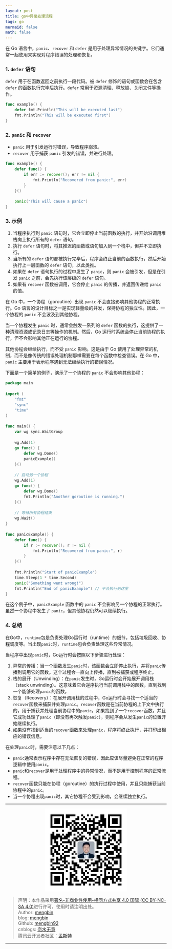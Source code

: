 ```yaml
---
layout: post
title: go中异常处理流程
tags: go
mermaid: false
math: false
---  
```


在 Go 语言中，`panic`、`recover` 和 `defer` 是用于处理异常情况的关键字。它们通常一起使用来实现对程序错误的处理和恢复。

### 1. `defer` 语句

`defer` 用于在函数返回之前执行一段代码。被 `defer` 修饰的语句或函数会在包含 `defer` 的函数执行完毕后执行。`defer` 常用于资源清理、释放锁、关闭文件等操作。

```go
func example() {
    defer fmt.Println("This will be executed last")
    fmt.Println("This will be executed first")
}
```

### 2. `panic` 和 `recover`

- `panic` 用于引发运行时错误，导致程序崩溃。
- `recover` 用于捕获 `panic` 引发的错误，并进行处理。

```go
func example() {
    defer func() {
        if err := recover(); err != nil {
            fmt.Println("Recovered from panic:", err)
        }
    }()

    panic("This will cause a panic")
}
```

### 3. 示例

1. 当程序执行到 `panic` 语句时，它会立即停止当前函数的执行，并开始沿调用堆栈向上执行所有的 `defer` 语句。
2. 执行 `defer` 语句时，将其推迟的函数或语句加入到一个栈中，但并不立即执行。
3. 当所有的 `defer` 语句都被执行完毕后，程序会终止当前的函数执行，然后开始执行上一层函数的 `defer` 语句，以此类推。
4. 如果在 `defer` 语句执行的过程中发生了 `panic`，则 `panic` 会被引发，但是在引发 `panic` 之前，会先执行该层级的 `defer` 语句。
5. 如果有 `recover` 函数被调用，它会停止 `panic` 的传播，并返回传递给 `panic` 的值。

在 Go 中，一个协程（goroutine）出现 `panic` 不会直接影响其他协程的正常执行。Go 语言的设计目标之一是实现轻量级的并发，保持协程的独立性。因此，一个协程的 `panic` 不会波及到其他协程。

当一个协程发生 `panic` 时，通常会触发一系列的 `defer` 函数的执行，这提供了一种清理资源或记录日志等操作的机制。然后，Go 运行时系统会停止当前协程的执行，但不会影响其他正在运行的协程。

其他协程会继续执行，而不受 `panic` 影响。这是由于 Go 使用了处理异常的机制，而不是像传统的错误处理机制那样需要在每个函数中检查错误。在 Go 中，`panic` 主要用于表示程序遇到无法继续执行的错误情况。

下面是一个简单的例子，演示了一个协程的 `panic` 不会影响其他协程：

```go
package main

import (
	"fmt"
	"sync"
	"time"
)

func main() {
	var wg sync.WaitGroup

	wg.Add(1)
	go func() {
		defer wg.Done()
		panicExample()
	}()

	// 启动另一个协程
	wg.Add(1)
	go func() {
		defer wg.Done()
		fmt.Println("Another goroutine is running.")
	}()

	// 等待所有协程结束
	wg.Wait()
}

func panicExample() {
	defer func() {
		if r := recover(); r != nil {
			fmt.Println("Recovered from panic:", r)
		}
	}()

	fmt.Println("Start of panicExample")
	time.Sleep(1 * time.Second)
	panic("Something went wrong!")
	fmt.Println("End of panicExample") // 不会执行到这里
}
```

在这个例子中，`panicExample` 函数中的 `panic` 不会影响另一个协程的正常执行。虽然一个协程中发生了 `panic`，但其他协程仍然可以继续执行。


### 4. 总结

在Go中，`runtime`包是负责处理Go运行时（runtime）的细节，包括垃圾回收、协程调度等。当出现`panic`时，`runtime`包会负责处理这些异常情况。

当程序中出现`panic`时，Go运行时会按照以下步骤进行处理：

1. 异常的传播：当一个函数发生`panic`时，该函数会立即停止执行，并将`panic`传播到调用它的函数。这个过程会一直向上传播，直到被捕获或程序终止。
2. 栈的展开（Unwinding）：在`panic`发生时，Go运行时会开始展开调用栈（stack unwinding）。这意味着它会逆序执行当前调用栈中的函数，直到找到一个能够处理`panic`的函数。
3. 恢复（Recovery）：在展开调用栈的过程中，Go运行时会寻找一个适当的`recover`函数来捕获并处理`panic`。`recover`函数是在当前协程的上下文中执行的，用于捕获并处理当前协程中的`panic`。如果找到了一个`recover`函数，并且它成功处理了`panic`（即没有再次触发`panic`），则程序会从发生`panic`的位置开始继续执行。
4. 如果没有找到适当的`recover`函数来处理`panic`，程序将终止执行，并打印出相应的错误信息。

在处理`panic`时，需要注意以下几点：

* `panic`通常表示程序中存在无法恢复的错误，因此应该尽量避免在正常的程序逻辑中使用`panic`。
* `panic`和`recover`是用于处理程序中的异常情况，而不是用于控制程序的正常流程。
* `recover`函数只能在协程（goroutine）的执行过程中使用，并且只能捕获当前协程中的`panic`。
* 当一个协程出现`panic`时，其它协程不会受到影响，会继续独立执行。

---

<div align="center">
  <img src="../img/qrcode_wechat.jpg" alt="孟斯特">
</div>

> 声明：本作品采用[署名-非商业性使用-相同方式共享 4.0 国际 (CC BY-NC-SA 4.0)](https://creativecommons.org/licenses/by-nc-sa/4.0/deed.zh)进行许可，使用时请注明出处。  
> Author: [mengbin](mengbin1992@outlook.com)  
> blog: [mengbin](https://mengbin.top)  
> Github: [mengbin92](https://mengbin92.github.io/)  
> cnblogs: [恋水无意](https://www.cnblogs.com/lianshuiwuyi/)  
> 腾讯云开发者社区：[孟斯特](https://cloud.tencent.com/developer/user/6649301)  

---
